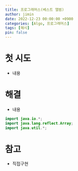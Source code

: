 ```yaml
---
title: 프로그래머스(베스트 앨범)
author: jimin
date: 2022-12-23 00:00:00 +0900
categories: [Algo, 프로그래머스]
tags: [해시]
pin: false
---
```


# 첫 시도

 - 내용

# 해결

 - 내용

```java
import java.io.*;
import java.lang.reflect.Array;
import java.util.*;
```

# 참고

 - 직접구현